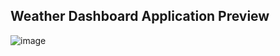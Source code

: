 ## Weather Dashboard Application Preview

![image](https://github.com/user-attachments/assets/1f68e2cb-34c8-4bcd-85aa-199ecf3c18e7)
